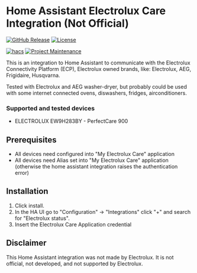 # Home Assistant Electrolux Care Integration (Not Official)

[![GitHub Release][releases-shield]][releases]
[![License][license-shield]](LICENSE)

[![hacs][hacsbadge]][hacs]
[![Project Maintenance][maintenance-shield]][user_profile]

This is an integration to Home Assistant to communicate with the Electrolux Connectivity Platform (ECP), Electrolux owned brands, like: Electrolux, AEG, Frigidaire, Husqvarna.

Tested with Electrolux and AEG washer-dryer, but probably could be used with some internet connected ovens, diswashers, fridges, airconditioners.
### Supported and tested devices

- ELECTROLUX EW9H283BY - PerfectCare 900
## Prerequisites
- All devices need configured into "My Electrolux Care" application
- All devices need Alias set into "My Electrolux Care" application (otherwise the home assistant integration raises the authentication error)

## Installation

1. Click install.
2. In the HA UI go to "Configuration" -> "Integrations" click "+" and search for "Electrolux status".
3. Insert the Electrolux Care Application credential

## Disclaimer
This Home Assistant integration was not made by Electrolux. It is not official, not developed, and not supported by Electrolux.

[hacs]: https://hacs.xyz
[releases]: https://github.com/mauro-midolo/homeassistant_electrolux_status/releases
[releases-shield]: https://img.shields.io/github/v/release/mauro-midolo/homeassistant_electrolux_status?style=for-the-badge
[license-shield]: https://img.shields.io/github/license/mauro-midolo/homeassistant_electrolux_status.svg?style=for-the-badge
[hacsbadge]: https://img.shields.io/badge/HACS-Custom-orange.svg?style=for-the-badge
[maintenance-shield]: https://img.shields.io/badge/maintainer-%40mauromidolo-blue.svg?style=for-the-badge
[user_profile]: https://github.com/mauro-midolo


